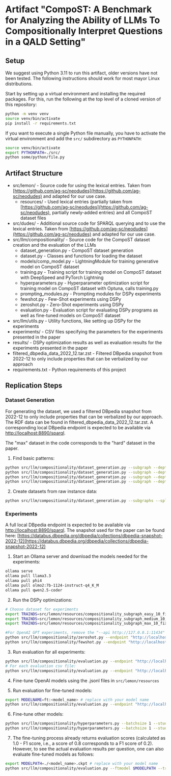 # Artifact "CompoST: A Benchmark for Analyzing the Ability of LLMs To Compositionally Interpret Questions in a QALD Setting"

## Setup

We suggest using Python 3.11 to run this artifact, older versions have not been tested. The following instructions should work for most mayor Linux distributions.

Start by setting up a virtual environment and installing the required packages. For this, run the following at the top level of a cloned version of this repository:

```bash
python -m venv venv
source venv/bin/activate
pip install -r requirements.txt
```

If you want to execute a single Python file manually, you have to activate the virtual environment and add the `src/` subdirectory as `PYTHONPATH`:

```bash
source venv/bin/activate
export PYTHONPATH=./src/
python some/python/file.py
```

## Artifact Structure

* src/lemon/ - Source code for using the lexical entries. Taken from [https://github.com/ag-sc/neodudes](https://github.com/ag-sc/neodudes) and adapted for our use case.
    * resources/ - Used lexical entries (partially taken from [https://github.com/ag-sc/neodudes](https://github.com/ag-sc/neodudes), partially newly-added entries) and all CompoST dataset files
* src/dudes/ - Additional source code for SPARQL querying and to use the lexical entries. Taken from [https://github.com/ag-sc/neodudes](https://github.com/ag-sc/neodudes) and adapted for our use case.
* src/llm/compositionality/ - Source code for the CompoST dataset creation and the evaluation of the LLMs
  * dataset_generation.py - CompoST dataset generation
  * dataset.py - Classes and functions for loading the dataset
  * models/comp_model.py - LightningModule for training generative model on CompoST dataset
  * training.py - Training script for training model on CompoST dataset with DeepSpeed and PyTorch Lightning
  * hyperparameters.py - Hyperparameter optimization script for training model on CompoST dataset with Optuna, calls training.py
  * prompting_modules.py - Prompting modules for DSPy experiments
  * fewshot.py - Few-Shot experiments using DSPy
  * zeroshot.py - Zero-Shot experiments using DSPy
  * evaluation.py - Evaluation script for evaluating DSPy programs as well as fine-tuned models on CompoST dataset
* src/llm/utils.py - Utility functions, like setting up DSPy for the experiments
* experiments/ - CSV files specifying the parameters for the experiments presented in the paper
* results/ - DSPy optimization results as well as evaluation results for the experiments presented in the paper
* filtered_dbpedia_data_2022_12.tar.zst - Filtered DBpedia snapshot from 2022-12 to only include properties that can be verbalized by our approach
* requirements.txt - Python requirements of this project

## Replication Steps

### Dataset Generation

For generating the dataset, we used a filtered DBpedia snapshot from 2022-12 to only include properties that can be verbalized by our approach. The RDF data can be found in filtered_dbpedia_data_2022_12.tar.zst. A corresponding local DBpedia endpoint is expected to be available via [http://localhost:8890/sparql](http://localhost:8890/sparql).

The "max" dataset in the code corresponds to the "hard" dataset in the paper.

1. Find basic patterns:
```bash
python src/llm/compositionality/dataset_generation.py --subgraph --depth 3 --breadth 3 --limit 10000 --endpoint "http://localhost:8890/sparql" --randrevprob 0.5 --forcelabels --threads 16 --entitylist src/lemon/resources/4_5_query_result.csv.zst --samples 1000
python src/llm/compositionality/dataset_generation.py --subgraph --depth 3 --breadth 2 --limit 10000 --endpoint "http://localhost:8890/sparql" --randrevprob 0.5 --forcelabels --threads 16 --entitylist src/lemon/resources/4_5_query_result.csv.zst --samples 1000
python src/llm/compositionality/dataset_generation.py --subgraph --depth 2 --breadth 3 --limit 10000 --endpoint "http://localhost:8890/sparql" --randrevprob 0.5 --forcelabels --threads 16 --entitylist src/lemon/resources/4_5_query_result.csv.zst --samples 1000
python src/llm/compositionality/dataset_generation.py --subgraph --depth 2 --breadth 2 --limit 10000 --endpoint "http://localhost:8890/sparql" --randrevprob 0.5 --forcelabels --threads 16 --entitylist src/lemon/resources/4_5_query_result.csv.zst --samples 1000
```

2. Create datasets from raw instance data:
```bash
python src/llm/compositionality/dataset_generation.py --subgraphs --split --samples 10 --paths src/lemon/resources/compositionality_samples_subgraph_*.jsonl.zst # replace paths with your newly-generated instance data
```

### Experiments

A full local DBpedia endpoint is expected to be available via [http://localhost:8890/sparql](http://localhost:8890/sparql). The snapshot used for the paper can be found here: [https://databus.dbpedia.org/dbpedia/collections/dbpedia-snapshot-2022-12](https://databus.dbpedia.org/dbpedia/collections/dbpedia-snapshot-2022-12)

1. Start an Ollama server and download the models needed for the experiments:
```bash
ollama serve
ollama pull llama3.3
ollama pull phi4
ollama pull olmo2:7b-1124-instruct-q4_K_M
ollama pull qwen2.5-coder
```

2. Run the DSPy optimizations:
```bash
# Choose dataset for experiments
export TRAINDS=src/lemon/resources/compositionality_subgraph_easy_10_fixed.json
export TRAINDS=src/lemon/resources/compositionality_subgraph_medium_10_fixed.json
export TRAINDS=src/lemon/resources/compositionality_subgraph_max_10_fixed.json

#For OpenAI GPT experiments, remove the "--api http://127.0.0.1:11434"
python src/llm/compositionality/zeroshot.py --endpoint "http://localhost:8890/sparql" --subgraphs --rootpath ./ --trainpath $TRAINDS --api http://127.0.0.1:11434 --autoexpcsv $EXPERIMENTCSV # choose .csv from experiments folder
python src/llm/compositionality/fewshot.py --endpoint "http://localhost:8890/sparql" --subgraphs --rootpath ./ --trainpath $TRAINDS --api http://127.0.0.1:11434 --autoexpcsv $EXPERIMENTCSV # choose .csv from experiments folder
```

3. Run evaluation for all experiments:
```bash
python src/llm/compositionality/evaluation.py --endpoint "http://localhost:8890/sparql" --api http://127.0.0.1:11434 --evaltest --testpath $TRAINDS --subgraphs --autofind-rootpath ./ --autofind --autofind-inclexist --autofind-frac 1.0 --autofind-id 0
# For each evaluation csv file:
python src/llm/compositionality/evaluation.py --endpoint "http://localhost:8890/sparql" --reeval $EVALFILE --outpath $EVALFILE_evaluated.csv
```

4. Fine-tune OpenAI models using the .jsonl files in `src/lemon/resources`

5. Run evaluation for fine-tuned models:
```bash
export MODELNAME=ft:<model_name> # replace with your model name
python src/llm/compositionality/evaluation.py --endpoint "http://localhost:8890/sparql" --progpath ./$MODELNAME --model "$MODELNAME" --evaltest --subgraphs --testpath $TRAINDS
```

6. Fine-tune other models:
```bash
python src/llm/compositionality/hyperparameters.py --batchsize 1 --studyname "Compositionality OLMo" --optunafile "comp_optuna_olmo.log" --endpoint "http://localhost:8890/sparql" --instruct --subgraphs --model "allenai/OLMo-2-1124-7B-Instruct" --trainpath $TRAINDS --valpath $TRAINDS --testpath $TRAINDS
python src/llm/compositionality/hyperparameters.py --batchsize 1 --studyname "Compositionality Qwen" --optunafile "comp_optuna_qwen.log" --endpoint "http://localhost:8890/sparql" --instruct --subgraphs --model "Qwen/Qwen2.5-Coder-7B-Instruct"  --trainpath $TRAINDS --valpath $TRAINDS --testpath $TRAINDS
```

7. The fine-tuning process already returns evaluation scores (calculated as 1.0 - F1 score, i.e., a score of 0.8 corresponds to a F1 score of 0.2). However, to see the actual evaluation results per question, one can also evaluate fine-tuned models as follows:
```bash
export MODELPATH=./<model_name>.ckpt # replace with your model name
python src/llm/compositionality/evaluation.py --ftmodel $MODELPATH --trainpath $TRAINDS
```
